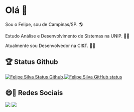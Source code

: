 
<h1> Olá 👋 </h1>

<p>  Sou o Felipe, sou de Campinas/SP. 🌎 </p>
<p>  Estudo Análise e Desenvolvimento de Sistemas na UNIP. 👨‍🎓  </p>
<p> Atualmente sou Desenvolvedor na CI&T. 👨‍💻  </p>

<h2> 🏆 Status Github </h2>
<a href="https://github.com/felipesilvapin">
<img align="center" src="https://github-readme-stats.vercel.app/api?username=felipesilvapin&show_icons=true&title_color=fff&icon_color=79ff97&text_color=efefef&bg_color=24292e" alt="Felipe Silva Status Github"/>
</a>

<a href="https://github.com/felipesilvapin">
<img align="center" src="https://github-readme-stats.vercel.app/api/top-langs/?username=felipesilvapin&show_icons=true&hide_border=true&theme=radical" alt="Felipe Silva GitHub status"/>
</a>

<h2> 😄💬 Redes Sociais </h2>
  
[<img src="https://img.shields.io/badge/linkedin-%230077B5.svg?&style=for-the-badge&logo=linkedin&logoColor=white" />](https://www.linkedin.com/in/felipesilvapin/) [<img src = "https://img.shields.io/badge/instagram-%23E4405F.svg?&style=for-the-badge&logo=instagram&logoColor=white">](https://www.instagram.com/felipesilvap_/) 


